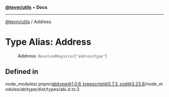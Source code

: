 [**@tevm/utils**](../README.md) • **Docs**

***

[@tevm/utils](../globals.md) / Address

# Type Alias: Address

> **Address**: `ResolvedRegister`\[`"addressType"`\]

## Defined in

node\_modules/.pnpm/abitype@1.0.6\_typescript@5.7.3\_zod@3.23.8/node\_modules/abitype/dist/types/abi.d.ts:3
